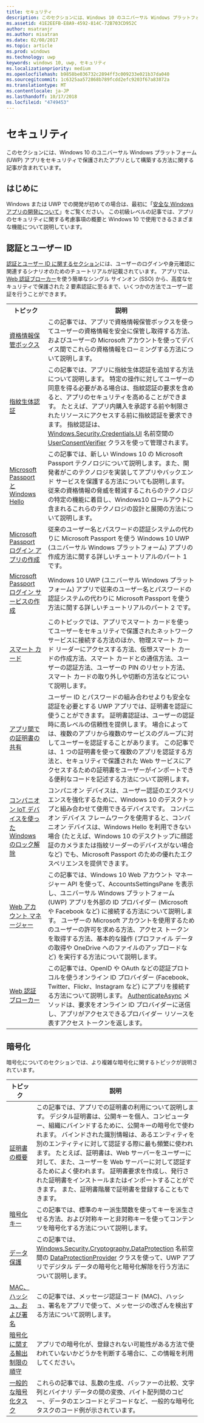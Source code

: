 ```yaml
---
title: セキュリティ
description: このセクションには、Windows 10 のユニバーサル Windows プラットフォーム (UWP) アプリをセキュリティで保護されたアプリとして構築する方法に関する記事が含まれています。
ms.assetid: 41E2EEFB-E8A9-4592-814C-72B703CD952C
author: msatranjr
ms.author: misatran
ms.date: 02/08/2017
ms.topic: article
ms.prod: windows
ms.technology: uwp
keywords: windows 10, uwp, セキュリティ
ms.localizationpriority: medium
ms.openlocfilehash: b9858be036732c2894ff3c009233e021b37da040
ms.sourcegitcommit: 1c6325aa572868b789fcdd2efc9203f67a83872a
ms.translationtype: MT
ms.contentlocale: ja-JP
ms.lasthandoff: 10/17/2018
ms.locfileid: "4749453"
---
```

# <a name="security"></a>セキュリティ



このセクションには、Windows 10 のユニバーサル Windows プラットフォーム (UWP) アプリをセキュリティで保護されたアプリとして構築する方法に関する記事が含まれています。

## <a name="introduction"></a>はじめに 

Windows または UWP での開発が初めての場合は、最初に「[安全な Windows アプリの開発について](intro-to-secure-windows-app-development.md)」をご覧ください。 この初級レベルの記事では、アプリのセキュリティに関する考慮事項の概要と Windows 10 で使用できるさまざまな機能について説明しています。

## <a name="authentication-and-user-identity"></a>認証とユーザー ID

[認証とユーザー ID に関するセクション](authentication-and-user-identity.md)には、ユーザーのログインや身元確認に関連するシナリオのためのチュートリアルが記載されています。 アプリでは、[Web 認証ブローカー](web-authentication-broker.md)を使う簡単なシングル サインオン (SSO) から、高度なセキュリティで保護された 2 要素認証に至るまで、いくつかの方法でユーザー認証を行うことができます。

<table>
<tr><th>トピック</th><th>説明</th></tr>
<tr><td><a href="credential-locker.md">資格情報保管ボックス</a></td><td>この記事では、アプリで資格情報保管ボックスを使ってユーザーの資格情報を安全に保管し取得する方法、およびユーザーの Microsoft アカウントを使ってデバイス間でこれらの資格情報をローミングする方法について説明します。</td></tr>

<tr><td><a href="fingerprint-biometrics.md">指紋生体認証</a> </td><td>この記事では、アプリに指紋生体認証を追加する方法について説明します。 特定の操作に対してユーザーの同意を得る必要がある場合は、指紋認証の要求を含めると、アプリのセキュリティを高めることができます。 たとえば、アプリ内購入を承認する前や制限されたリソースにアクセスする前に指紋認証を要求できます。 指紋認証は、<a href="https://msdn.microsoft.com/library/windows/apps/hh701356">Windows.Security.Credentials.UI</a> 名前空間の <a href="https://msdn.microsoft.com/library/windows/apps/dn279134">UserConsentVerifier</a> クラスを使って管理されます。</td></tr>
<tr><td><a href="microsoft-passport.md">Microsoft Passport と Windows Hello</a></td><td>この記事では、新しい Windows 10 の Microsoft Passport テクノロジについて説明します。また、開発者がこのテクノロジを実装してアプリやバックエンド サービスを保護する方法についても説明します。 従来の資格情報の脅威を軽減するこれらのテクノロジの特定の機能に着目し、Windows10 ロールアウトに含まれるこれらのテクノロジの設計と展開の方法について説明します。 </td></tr>
<tr><td><a href="microsoft-passport-login.md">Microsoft Passport ログイン アプリの作成</a></td><td>従来のユーザー名とパスワードの認証システムの代わりに Microsoft Passport を使う Windows 10 UWP (ユニバーサル Windows プラットフォーム) アプリの作成方法に関する詳しいチュートリアルのパート 1 です。</td></tr>
<tr><td><a href="microsoft-passport-login-auth-service.md">Microsoft Passport ログイン サービスの作成</a></td><td>Windows 10 UWP (ユニバーサル Windows プラットフォーム) アプリで従来のユーザー名とパスワードの認証システムの代わりに Microsoft Passport を使う方法に関する詳しいチュートリアルのパート 2 です。</td></tr>
<tr><td><a href="smart-cards.md">スマート カード</a></td><td>このトピックでは、アプリでスマート カードを使ってユーザーをセキュリティで保護されたネットワーク サービスに接続する方法のほか、物理スマート カード リーダーにアクセスする方法、仮想スマート カードの作成方法、スマート カードとの通信方法、ユーザーの認証方法、ユーザーの PIN のリセット方法、スマート カードの取り外しや切断の方法などについて説明します。</td></tr>
<tr><td><a href="share-certificates.md">アプリ間での証明書の共有</a></td><td>ユーザー ID とパスワードの組み合わせよりも安全な認証を必要とする UWP アプリでは、証明書を認証に使うことができます。 証明書認証は、ユーザーの認証時に高レベルの信頼性を提供します。 場合によっては、複数のアプリから複数のサービスのグループに対してユーザーを認証することがあります。 この記事では、1 つの証明書を使って複数のアプリを認証する方法と、セキュリティで保護された Web サービスにアクセスするための証明書をユーザーがインポートできる便利なコードを記述する方法について説明します。</td></tr>
<tr><td><a href="companion-device-unlock.md">コンパニオン IoT デバイスを使った Windows のロック解除</a></td><td>コンパニオン デバイスは、ユーザー認証のエクスペリエンスを強化するために、Windows 10 のデスクトップと組み合わせて使用できるデバイスです。 コンパニオン デバイス フレームワークを使用すると、コンパニオン デバイスは、Windows Hello を利用できない場合 (たとえば、Windows 10 のデスクトップに顔認証のカメラまたは指紋リーダーのデバイスがない場合など) でも、Microsoft Passport のための優れたエクスペリエンスを提供できます。</td></tr>
<tr><td><a href="web-account-manager.md">Web アカウント マネージャー</a></td><td>この記事では、Windows 10 Web アカウント マネージャー API を使って、AccountsSettingsPane を表示し、ユニバーサル Windows プラットフォーム (UWP) アプリを外部の ID プロバイダー (Microsoft や Facebook など) に接続する方法について説明します。 ユーザーの Microsoft アカウントを使用するためのユーザーの許可を求める方法、アクセス トークンを取得する方法、基本的な操作 (プロファイル データの取得や OneDrive へのファイルのアップロードなど) を実行する方法について説明します。 </td></tr>
<tr><td><a href="web-authentication-broker.md">Web 認証ブローカー</a></td><td>この記事では、OpenID や OAuth などの認証プロトコルを使うオンライン ID プロバイダー (Facebook、Twitter、Flickr、Instagram など) にアプリを接続する方法について説明します。 <a href="https://msdn.microsoft.com/library/windows/apps/br212066">AuthenticateAsync</a> メソッドは、要求をオンライン ID プロバイダーに送信し、アプリがアクセスできるプロバイダー リソースを表すアクセス トークンを返します。</td></tr>
</table>

## <a name="cryptography"></a>暗号化 

暗号化についてのセクションでは、より複雑な暗号化に関するトピックが説明されています。 

| トピック                                                                         | 説明                                                                                                                                                                                                                                                                                                                                                                                                                                                                                                            |
|-------------------------------------------------------------------------------|------------------------------------------------------------------------------------------------------------------------------------------------------------------------------------------------------------------------------------------------------------------------------------------------------------------------------------------------------------------------------------------------------------------------------------------------------------------------------------------------------------------------|
| [証明書の概要](certificates.md)                                      | この記事では、アプリでの証明書の利用について説明します。 デジタル証明書は、公開キーを個人、コンピューター、組織にバインドするために、公開キーの暗号化で使われます。 バインドされた識別情報は、あるエンティティを別のエンティティに対して認証する際に最も頻繁に使われます。 たとえば、証明書は、Web サーバーをユーザーに対して、また、ユーザーを Web サーバーに対して認証するためによく使われます。 証明書要求を作成し、発行された証明書をインストールまたはインポートすることができます。 また、証明書階層で証明書を登録することもできます。 |
| [暗号化キー](cryptographic-keys.md)                                   | この記事では、標準のキー派生関数を使ってキーを派生させる方法、および対称キーと非対称キーを使ってコンテンツを暗号化する方法について説明します。                                                                                                                                                                                                                                                                                                                                                                         |
| [データ保護](data-protection.md)                                         | この記事では、[Windows.Security.Cryptography.DataProtection](https://msdn.microsoft.com/library/windows/apps/br241585) 名前空間の [DataProtectionProvider](https://msdn.microsoft.com/library/windows/apps/br241559) クラスを使って、UWP アプリでデジタル データの暗号化と暗号化解除を行う方法について説明します。                                                                                                                                                                                                              |
| [MAC、ハッシュ、および署名](macs-hashes-and-signatures.md)               | この記事では、メッセージ認証コード (MAC)、ハッシュ、署名をアプリで使って、メッセージの改ざんを検出する方法について説明します。                                                                                                                                                                                                                                                                                                                                                                                |
| [暗号化に関する輸出制限の順守](export-restrictions-on-cryptography.md) | アプリでの暗号化が、登録されない可能性がある方法で使われていないかどうかを判断する場合に、この情報を利用してください。                                                                                                                                                                                                                                                                                                                                                                                                     |
| [一般的な暗号化タスク](common-cryptography-tasks.md)                     | これらの記事では、乱数の生成、バッファーの比較、文字列とバイナリ データの間の変換、バイト配列間のコピー、データのエンコードとデコードなど、一般的な暗号化タスクのコード例が示されています。                                                                                                                                                                                                                                                                                    |
